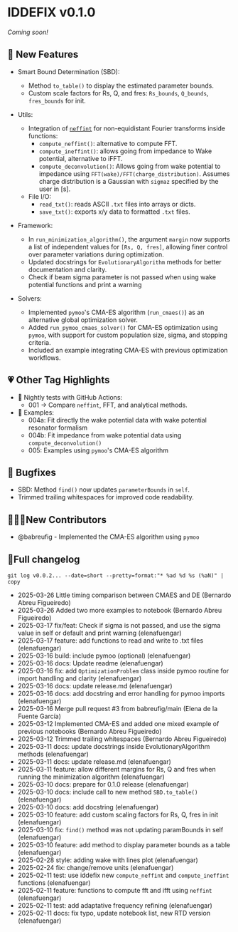 # IDDEFIX v0.1.0 
*Coming soon!*

## 🚀 New Features
* Smart Bound Determination (SBD):
    * Method `to_table()` to display the estimated parameter bounds.
    * Custom scale factors for Rs, Q, and fres: `Rs_bounds`, `Q_bounds`, `fres_bounds` for init. 

* Utils:
    * Integration of [`neffint`](https://github.com/ImpedanCEI/neffint) for non-equidistant Fourier transforms inside functions:
        - `compute_neffint()`: alternative to compute FFT.
        - `compute_ineffint()`: allows going from impedance to Wake potential, alternative to iFFT.
        - `compute_deconvolution()`: Allows going from wake potential to impedance using `FFT(wake)/FFT(charge_distribution)`. Assumes charge distribution is a Gaussian with `sigmaz` specified by the user in [s].
  * File I/O:
    * `read_txt()`: reads ASCII `.txt` files into arrays or dicts.
    * `save_txt()`: exports x/y data to formatted `.txt` files.

* Framework:
    * In `run_minimization_algorithm()`, the argument `margin` now supports a list of independent values for `[Rs, Q, fres]`, allowing finer control over parameter variations during optimization.
    * Updated docstrings for `EvolutionaryAlgorithm` methods for better documentation and clarity.
    * Check if beam sigma parameter is not passed when using wake potential functions and print a warning

* Solvers:
    * Implemented `pymoo`'s CMA-ES algorithm (`run_cmaes()`) as an alternative global optimization solver.
    * Added `run_pymoo_cmaes_solver()` for CMA-ES optimization using `pymoo`, with support for custom population size, sigma, and stopping criteria.
    * Included an example integrating CMA-ES with previous optimization workflows.

## 💗 Other Tag Highlights
* 🔁 Nightly tests with GitHub Actions: 
    - 001 -> Compare `neffint`, FFT, and analytical methods.
* 📁 Examples: 
    - 004a: Fit directly the wake potential data with wake potential resonator formalism
    - 004b: Fit impedance from wake potential data using `compute_deconvolution()`
    - 005: Examples using `pymoo`'s CMA-ES algorithm

## 🐛 Bugfixes 
* SBD: Method `find()` now updates `parameterBounds` in `self`.
* Trimmed trailing whitespaces for improved code readability.


## 👋👩‍💻New Contributors
* @babreufig - Implemented the CMA-ES algorithm using `pymoo`

## 📝Full changelog
`git log v0.0.2... --date=short --pretty=format:"* %ad %d %s (%aN)" | copy`
* 2025-03-26  Little timing comparison between CMAES and DE (Bernardo Abreu Figueiredo)
* 2025-03-26  Added two more examples to notebook (Bernardo Abreu Figueiredo)
* 2025-03-17  fix/feat: Check if sigma is not passed, and use the sigma value in self or default and print warning (elenafuengar)
* 2025-03-17  feature: add functions to read and write to .txt files (elenafuengar)
* 2025-03-16  build: include pymoo (optional) (elenafuengar)
* 2025-03-16  docs: Update readme (elenafuengar)
* 2025-03-16  fix: add `OptimizationProblem` class inside pymoo routine for import handling and clarity (elenafuengar)
* 2025-03-16  docs: update release.md (elenafuengar)
* 2025-03-16  docs: add docstring and error handling for pymoo imports (elenafuengar)
* 2025-03-16  Merge pull request #3 from babreufig/main (Elena de la Fuente García)
* 2025-03-12  Implemented CMA-ES and added one mixed example of previous notebooks (Bernardo Abreu Figueiredo)
* 2025-03-12  Trimmed trailing whitespaces (Bernardo Abreu Figueiredo)
* 2025-03-11  docs: update docstrings inside EvolutionaryAlgorithm methods (elenafuengar)
* 2025-03-11  docs: update release.md (elenafuengar)
* 2025-03-11  feature: allow different margins for Rs, Q and fres when running the minimization algorithm (elenafuengar)
* 2025-03-10  docs: prepare for 0.1.0 release (elenafuengar)
* 2025-03-10  docs: include call to new method `SBD.to_table()` (elenafuengar)
* 2025-03-10  docs: add docstring (elenafuengar)
* 2025-03-10  feature: add custom scaling factors for Rs, Q, fres in init (elenafuengar)
* 2025-03-10  fix: `find()` method was not updating paramBounds in self (elenafuengar)
* 2025-03-10  feature: add method to display parameter bounds as a table (elenafuengar)
* 2025-02-28  style: adding wake with lines plot (elenafuengar)
* 2025-02-24  fix: change/remove units (elenafuengar)
* 2025-02-11  test: use iddefix new `compute_neffint` and `compute_ineffint` functions (elenafuengar)
* 2025-02-11  feature: functions to compute fft and ifft using `neffint` (elenafuengar)
* 2025-02-11  test: add adaptative frequency refining (elenafuengar)
* 2025-02-11  docs: fix typo, update notebook list, new RTD version (elenafuengar)